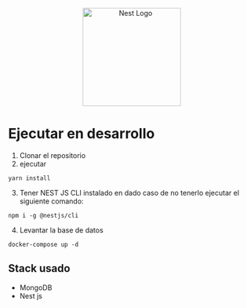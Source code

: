 <p align="center">
  <a href="http://nestjs.com/" target="blank"><img src="https://nestjs.com/img/logo-small.svg" width="200" alt="Nest Logo" /></a>
</p>

# Ejecutar en desarrollo
1. Clonar el repositorio
2. ejecutar
```
yarn install
```
3. Tener NEST JS CLI instalado en dado caso de no tenerlo ejecutar el siguiente comando: 
```
npm i -g @nestjs/cli
``` 
4. Levantar la base de datos 
```
docker-compose up -d
```

## Stack usado
* MongoDB
* Nest js
